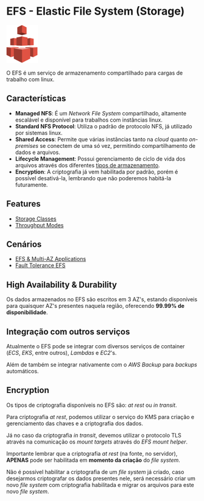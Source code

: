 # EFS - Elastic File System (Storage)

<img height=100px; alt="s3" src="../../../../images/efs.png" />

O EFS é um serviço de armazenamento compartilhado para cargas de trabalho com linux.

## Características

- **Managed NFS**: É um *Network File System* compartilhado, altamente escalável e disponível para trabalhos com instâncias linux.
- **Standard NFS Protocol**: Utiliza o padrão de protocolo NFS, já utilizado por sistemas linux.
- **Shared Access**: Permite que várias instâncias tanto na *cloud* quanto *on-premises* se conectem de uma só vez, permitindo compartilhamento de dados e arquivos.
- **Lifecycle Management**: Possui gerenciamento de ciclo de vida dos arquivos através dos diferentes [tipos de armazenamento](#classes-de-armazenamento-storage-classes).
- **Encryption**: A criptografia já vem habilitada por padrão, porém é possível desativá-la, lembrando que não poderemos habitá-la futuramente.

## Features

- [Storage Classes](./efs-storage-classes.md)
- [Throughput Modes](./efs-throughput-modes.md)

## Cenários

- [EFS & Multi-AZ Applications](./efs-and-multi-az-apps.md)
- [Fault Tolerance EFS](./efs-fault-tolerant-architecture.md)

## High Availability & Durability

Os dados armazenados no EFS são escritos em 3 AZ's, estando disponíveis para quaisquer AZ's presentes naquela região, oferecendo **99.99% de disponibilidade**.

## Integração com outros serviços

Atualmente o EFS pode se integrar com diversos serviços de container (*ECS*, *EKS*, entre outros), *Lambdas* e *EC2*'s.

Além de também se integrar nativamente com o *AWS Backup* para *backups* automáticos.

## Encryption

Os tipos de criptografia disponíveis no EFS são: *at rest* ou *in transit*.

Para criptografia *at rest*, podemos utilizar o serviço do KMS para criação e gerenciamento das chaves e a criptografia dos dados.

Já no caso da criptografia *in transit*, devemos utilizar o protocolo TLS através na comunicação os *mount targets* através do *EFS mount helper*.

Importante lembrar que a criptografia *at rest* (na fonte, no servidor), **APENAS** pode ser habilitada em **momento da criação** do *file system*.

Não é possível habilitar a criptografia de um *file system* já criado, caso desejarmos criptografar os dados presentes nele, será necessário criar um novo *file system* com criptografia habilitada e migrar os arquivos para este novo *file system*.